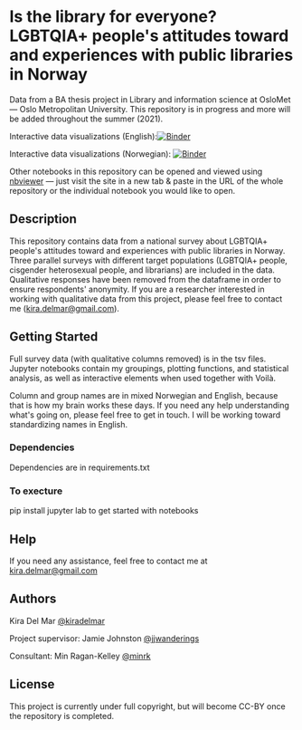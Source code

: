 # Is the library for everyone? LGBTQIA+ people's attitudes toward and experiences with public libraries in Norway

Data from a BA thesis project in Library and information science at OsloMet — Oslo Metropolitan University. This repository is in progress and more will be added throughout the summer (2021). 

Interactive data visualizations (English):[![Binder](https://mybinder.org/badge_logo.svg)](https://mybinder.org/v2/gh/kiradelmar/Bibliotek-for-alle/HEAD?urlpath=voila%2Frender%2FInteractiveVenn.ipynb)

Interactive data visualizations (Norwegian): [![Binder](https://mybinder.org/badge_logo.svg)](https://mybinder.org/v2/gh/kiradelmar/Bibliotek-for-alle/HEAD?urlpath=voila%2Frender%2FWidgets.ipynb)

Other notebooks in this repository can be opened and viewed using [nbviewer](https://nbviewer.jupyter.org) — just visit the site in a new tab & paste in the URL of the whole repository or the individual notebook you would like to open. 

## Description

This repository contains data from a national survey about LGBTQIA+ people's attitudes toward and experiences with public libraries in Norway. Three parallel surveys with different target populations (LGBTQIA+ people, cisgender heterosexual people, and librarians) are included in the data. Qualitative responses have been removed from the dataframe in order to ensure respondents' anonymity. If you are a researcher interested in working with qualitative data from this project, please feel free to contact me (kira.delmar@gmail.com). 

## Getting Started

Full survey data (with qualitative columns removed) is in the tsv files. Jupyter notebooks contain my groupings, plotting functions, and statistical analysis, as well as interactive elements when used together with Voilà. 

Column and group names are in mixed Norwegian and English, because that is how my brain works these days. If you need any help understanding what's going on, please feel free to get in touch. I will be working toward standardizing names in English. 

### Dependencies

Dependencies are in requirements.txt

### To execture

pip install jupyter lab to get started with notebooks

## Help

If you need any assistance, feel free to contact me at kira.delmar@gmail.com

## Authors

Kira Del Mar 
[@kiradelmar](https://twitter.com/kiradelmar)

Project supervisor: Jamie Johnston
[@jjwanderings](https://twitter.com/jjwanderings)

Consultant: Min Ragan-Kelley
[@minrk](https://twitter.com/minrk)

## License

This project is currently under full copyright, but will become CC-BY once the repository is completed. 

